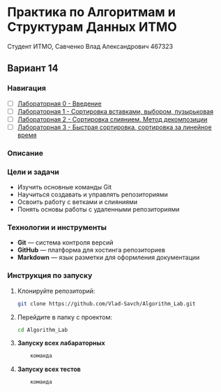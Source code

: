 # Практика по Алгоритмам и Cтруктурам Данных ИТМО

Студент ИТМО, Савченко Влад Александрович 467323
## Вариант 14

### Навигация

- [ ] [Лабораторная 0 - Введение ](Lab0)
- [ ] [Лабораторная 1 - Сортировка вставками, выбором, пузырьковая ](Lab1)
- [ ] [Лабораторная 2 - Сортировка слиянием. Метод декомпозиции ](Lab2)
- [ ] [Лабораторная 3 - Быстрая сортировка, сортировка за линейное время ](Lab3)

### Описание 

### Цели и задачи

- Изучить основные команды Git
- Научиться создавать и управлять репозиториями
- Освоить работу с ветками и слияниями
- Понять основы работы с удаленными репозиториями

### Технологии и инструменты

- **Git** — система контроля версий
- **GitHub** — платформа для хостинга репозиториев
- **Markdown** — язык разметки для оформления документации

### Инструкция по запуску

1. Клонируйте репозиторий:
   ```bash
   git clone https://github.com/Vlad-Savch/Algorithm_Lab.git
   ```
2. Перейдите в папку с проектом:
   ```bash
   cd Algorithm_Lab
   ```
3. **Запуску всех лабараторных**
    ```bash
        команда

4. **Запуску всех тестов**
    ```bash
        команда


